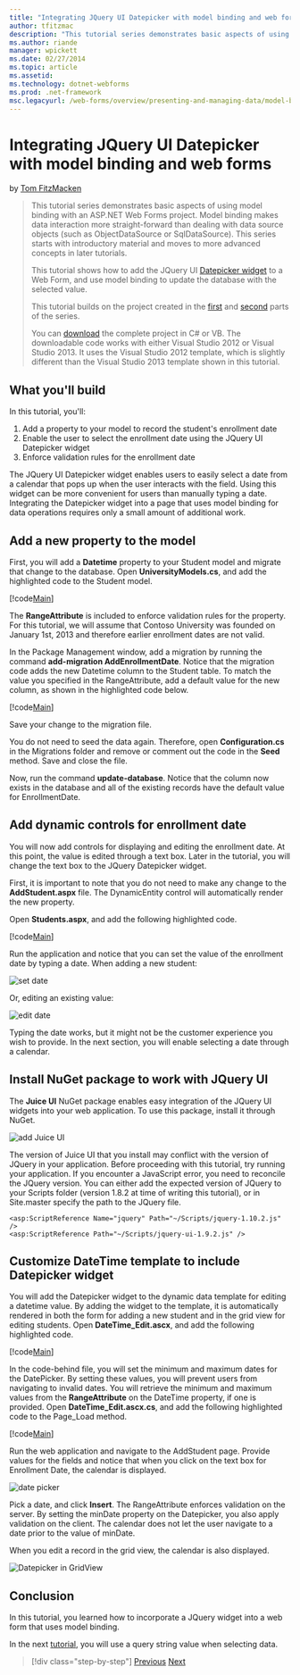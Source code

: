 ```yaml
---
title: "Integrating JQuery UI Datepicker with model binding and web forms | Microsoft Docs"
author: tfitzmac
description: "This tutorial series demonstrates basic aspects of using model binding with an ASP.NET Web Forms project. Model binding makes data interaction more straight-..."
ms.author: riande
manager: wpickett
ms.date: 02/27/2014
ms.topic: article
ms.assetid: 
ms.technology: dotnet-webforms
ms.prod: .net-framework
msc.legacyurl: /web-forms/overview/presenting-and-managing-data/model-binding/integrating-jquery-ui
---
```

Integrating JQuery UI Datepicker with model binding and web forms
====================
by [Tom FitzMacken](https://github.com/tfitzmac)

> This tutorial series demonstrates basic aspects of using model binding with an ASP.NET Web Forms project. Model binding makes data interaction more straight-forward than dealing with data source objects (such as ObjectDataSource or SqlDataSource). This series starts with introductory material and moves to more advanced concepts in later tutorials.
> 
> This tutorial shows how to add the JQuery UI [Datepicker widget](http://jqueryui.com/datepicker/) to a Web Form, and use model binding to update the database with the selected value.
> 
> This tutorial builds on the project created in the [first](retrieving-data.md) and [second](updating-deleting-and-creating-data.md) parts of the series.
> 
> You can [download](https://go.microsoft.com/fwlink/?LinkId=286116) the complete project in C# or VB. The downloadable code works with either Visual Studio 2012 or Visual Studio 2013. It uses the Visual Studio 2012 template, which is slightly different than the Visual Studio 2013 template shown in this tutorial.


## What you'll build

In this tutorial, you'll:

1. Add a property to your model to record the student's enrollment date
2. Enable the user to select the enrollment date using the JQuery UI Datepicker widget
3. Enforce validation rules for the enrollment date

The JQuery UI Datepicker widget enables users to easily select a date from a calendar that pops up when the user interacts with the field. Using this widget can be more convenient for users than manually typing a date. Integrating the Datepicker widget into a page that uses model binding for data operations requires only a small amount of additional work.

## Add a new property to the model

First, you will add a **Datetime** property to your Student model and migrate that change to the database. Open **UniversityModels.cs**, and add the highlighted code to the Student model.

[!code[Main](integrating-jquery-ui/samples/sample1.xml?highlight=16-18)]

The **RangeAttribute** is included to enforce validation rules for the property. For this tutorial, we will assume that Contoso University was founded on January 1st, 2013 and therefore earlier enrollment dates are not valid.

In the Package Management window, add a migration by running the command **add-migration AddEnrollmentDate**. Notice that the migration code adds the new Datetime column to the Student table. To match the value you specified in the RangeAttribute, add a default value for the new column, as shown in the highlighted code below.

[!code[Main](integrating-jquery-ui/samples/sample2.xml?highlight=11)]

Save your change to the migration file.

You do not need to seed the data again. Therefore, open **Configuration.cs** in the Migrations folder and remove or comment out the code in the **Seed** method. Save and close the file.

Now, run the command **update-database**. Notice that the column now exists in the database and all of the existing records have the default value for EnrollmentDate.

## Add dynamic controls for enrollment date

You will now add controls for displaying and editing the enrollment date. At this point, the value is edited through a text box. Later in the tutorial, you will change the text box to the JQuery Datepicker widget.

First, it is important to note that you do not need to make any change to the **AddStudent.aspx** file. The DynamicEntity control will automatically render the new property.

Open **Students.aspx**, and add the following highlighted code.

[!code[Main](integrating-jquery-ui/samples/sample3.xml?highlight=13)]

Run the application and notice that you can set the value of the enrollment date by typing a date. When adding a new student:

![set date](integrating-jquery-ui/_static/image1.png)

Or, editing an existing value:

![edit date](integrating-jquery-ui/_static/image2.png)

Typing the date works, but it might not be the customer experience you wish to provide. In the next section, you will enable selecting a date through a calendar.

## Install NuGet package to work with JQuery UI

The **Juice UI** NuGet package enables easy integration of the JQuery UI widgets into your web application. To use this package, install it through NuGet.

![add Juice UI](integrating-jquery-ui/_static/image3.png)

The version of Juice UI that you install may conflict with the version of JQuery in your application. Before proceeding with this tutorial, try running your application. If you encounter a JavaScript error, you need to reconcile the JQuery version. You can either add the expected version of JQuery to your Scripts folder (version 1.8.2 at time of writing this tutorial), or in Site.master specify the path to the JQuery file.

    <asp:ScriptReference Name="jquery" Path="~/Scripts/jquery-1.10.2.js" />
    <asp:ScriptReference Path="~/Scripts/jquery-ui-1.9.2.js" />

## Customize DateTime template to include Datepicker widget

You will add the Datepicker widget to the dynamic data template for editing a datetime value. By adding the widget to the template, it is automatically rendered in both the form for adding a new student and in the grid view for editing students. Open **DateTime\_Edit.ascx**, and add the following highlighted code.

[!code[Main](integrating-jquery-ui/samples/sample4.xml?highlight=3)]

In the code-behind file, you will set the minimum and maximum dates for the DatePicker. By setting these values, you will prevent users from navigating to invalid dates. You will retrieve the minimum and maximum values from the **RangeAttribute** on the DateTime property, if one is provided. Open **DateTime\_Edit.ascx.cs**, and add the following highlighted code to the Page\_Load method.

[!code[Main](integrating-jquery-ui/samples/sample5.xml?highlight=9-14)]

Run the web application and navigate to the AddStudent page. Provide values for the fields and notice that when you click on the text box for Enrollment Date, the calendar is displayed.

![date picker](integrating-jquery-ui/_static/image4.png)

Pick a date, and click **Insert**. The RangeAttribute enforces validation on the server. By setting the minDate property on the Datepicker, you also apply validation on the client. The calendar does not let the user navigate to a date prior to the value of minDate.

When you edit a record in the grid view, the calendar is also displayed.

![Datepicker in GridView](integrating-jquery-ui/_static/image5.png)

## Conclusion

In this tutorial, you learned how to incorporate a JQuery widget into a web form that uses model binding.

In the next [tutorial](using-query-string-values-to-retrieve-data.md), you will use a query string value when selecting data.

>[!div class="step-by-step"] [Previous](sorting-paging-and-filtering-data.md) [Next](using-query-string-values-to-retrieve-data.md)